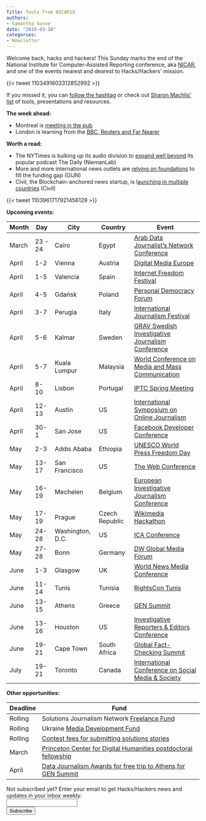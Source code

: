 ```yaml
---
Title: Tools from NICAR19
authors: 
- Samantha Sunne
date: "2019-03-10"
categories:
- Newsletter
---
```


Welcome back, hacks and hackers! This Sunday marks the end of the National Institute for Computer-Assisted Reporting conference, aka [NICAR](https://www.ire.org/conferences/nicar-2019/), and one of the events nearest and dearest to Hacks/Hackers' mission.

{{< tweet 1103491603312852992 >}}

If you missed it, you can [follow the hashtag](https://twitter.com/search?q=%23nicar19) or check out [Sharon Machlis' list](http://www.machlis.com/nicar19.html) of tools, presentations and resources.

**The week ahead:**

* Montreal is [meeting in the pub](https://www.meetup.com/HacksHackersMontreal/events/259508830/)
* London is learning from the [BBC, Reuters and Far Nearer](https://www.eventbrite.co.uk/e/hackshackers-london-march-2019-meetup-tickets-53535150075)

**Worth a read:**

* The NYTimes is bulking up its audio division to [expand well beyond](http://www.niemanlab.org/2019/03/the-new-york-times-is-staffing-up-and-expanding-its-audio-ambitions-well-beyond-the-daily/) its popular podcast The Daily (NiemanLab)
* More and more international news outlets are [relying on foundations](https://gijn.org/2019/03/08/how-foundation-funding-is-shifting-international-news/) to fill the funding gap (GIJN)
* Civil, the Blockchain-anchored news startup, is l[aunching in multiple countries](https://blog.joincivil.com/civil-means-journalism-3fd7a6be8aee) (Civil)

{{< tweet 1103961717921456129 >}}

**Upcoming events:**

| Month | Day | City | Country | Event |
| ----- | --- | ---- | ------- | ----- |
March | 23 - 24 | Cairo | Egypt | [Arab Data Journalist’s Network Conference](https://arabdjn.com/%D8%A7%D9%84%D9%85%D8%A4%D8%AA%D9%85%D8%B1-%D8%A7%D9%84%D8%B3%D9%86%D9%88%D9%8A/)
April | 1-2 | Vienna | Austria | [Digital Media Europe](https://events.wan-ifra.org/events/digital-media-europe-2019)
April | 1-5 | Valencia | Spain | [Internet Freedom Festival](https://internetfreedomfestival.org/)
April | 4-5 | Gdańsk | Poland | [Personal Democracy Forum](https://pdfcee.pl/en/)
April | 3-7 | Perugia | Italy | [International Journalism Festival](https://www.journalismfestival.com/you-festival/)
April | 5-6 | Kalmar | Sweden | [GRAV Swedish Investigative Journalism Conference](http://gravseminariet.se/)
April | 5-7 | Kuala Lumpur | Malaysia | [World Conference on Media and Mass Communication](https://mediaconference.co/)
April | 8-10 | Lisbon | Portugal | [IPTC Spring Meeting](https://iptc.org/events/)
April | 12-13 | Austin | US | [International Symposium on Online Journalism](https://www.isoj.org/symposia/2019/)
April | 30-1 | San Jose | US | [Facebook Developer Conference](https://www.f8.com/)
May | 2-3 | Addis Ababa | Ethiopia | [UNESCO World Press Freedom Day](https://en.unesco.org/news/ethiopia-host-2019-world-press-freedom-day)
May | 13-17 | San Francisco | US | [The Web Conference](https://www2019.thewebconf.org/)
May | 16-19 | Mechelen | Belgium | [European Investigative Journalism Conference](https://dataharvest.eu/)
May | 17-19 | Prague | Czech Republic | [Wikimedia Hackathon](https://www.mediawiki.org/wiki/Wikimedia_Hackathon_2019)
May | 24-28 | Washington, D.C. | US | [ICA Conference](https://www.icahdq.org/page/2019Conference)
May | 27-28 | Bonn | Germany | [DW Global Media Forum](http://dw-global-media-forum.com/)
June | 1-3 | Glasgow | UK | [World News Media Conference](https://events.wan-ifra.org/events/world-news-media-congress-2019)
June | 11-14 | Tunis | Tunisia | [RightsCon Tunis](https://www.rightscon.org/about/)
June | 13-15 | Athens | Greece | [GEN Summit](https://www.gensummit.org/)
June | 13-16 | Houston | US | [Investigative Reporters & Editors Conference](https://www.ire.org/events-and-training/event/3434/)
June | 19-21 | Cape Town | South Africa | [Global Fact-Checking Summit](https://www.poynter.org/news/sixth-global-fact-checking-summit-will-be-cape-town-june-2019)
July | 19-21 | Toronto | Canada | [International Conference on Social Media & Society](http://socialmediaandsociety.org/2018/rethinking-privacy-and-trust-in-the-social-media-age-smsociety-cfp-toronto-canada-july-19-21-2019/)

**Other opportunities:**

| Deadline | Fund |
| -------- | ---- |
Rolling | Solutions Journalism Network [Freelance Fund](https://thewholestory.solutionsjournalism.org/now-offering-travel-funds-for-freelancers-857c49f9b395)
Rolling | Ukraine [Media Development Fund](http://ijnet.org/en/opportunities/media-development-grants-available-ukraine)
Rolling | [Contest fees for submitting solutions stories](https://thewholestory.solutionsjournalism.org/submitting-your-solutions-story-to-a-journalism-award-contest-we-can-help-with-the-fees-12b3e3ab6b01?mc_cid=57b074cc10&mc_eid=f9f525b1fd)
March | [Princeton Center for Digital Humanities postdoctoral fellowship](https://cdh.princeton.edu/updates/2019/02/14/be-our-next-cdh-postdoc/)
April | [Data Journalism Awards for free trip to Athens for GEN Summit ](https://datajournalismawards.org/2019/01/03/how-to-apply-to-the-data-journalism-awards-2019/)

<div id="mc_embed_signup"><form id="mc-embedded-subscribe-form" class="validate" action="//hackshackers.us1.list-manage.com/subscribe/post?u=c56f2e53d5ed6ef87f8aaa75c&amp;id=fb2bc6f10b" method="post" name="mc-embedded-subscribe-form" novalidate="" target="_blank">

<div id="mc_embed_signup_scroll">

<div class="mc-field-group"><label for="mce-EMAIL">Not subscribed yet? Enter your email to get Hacks/Hackers news and updates in your inbox weekly:  </label></div>

<div class="mc-field-group"><input id="mce-EMAIL" class="required email" name="EMAIL" type="email" value="" /></div>

<!-- real people should not fill this in and expect good things - do not remove this or risk form bot signups-->

<div style="position: absolute; left: -5000px;"><input tabindex="-1" name="b_c56f2e53d5ed6ef87f8aaa75c_fb2bc6f10b" type="text" value="" /></div>

<div class="clear"><input id="mc-embedded-subscribe" class="button" name="subscribe" type="submit" value="Subscribe" /></div>

</div>

</form></div>

<!--End mc_embed_signup-->

<meta name="twitter:card" content="summary">

<meta name="twitter:image:src" content="https://hackshackers.com/content-images/about/hackshackers_logomark.png">

